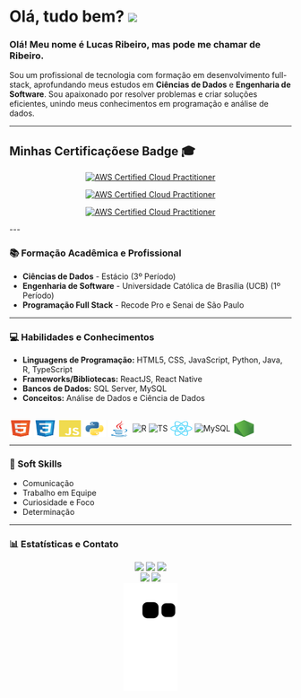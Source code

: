 <h1 align="left">Olá, tudo bem? <img src="https://raw.githubusercontent.com/kaueMarques/kaueMarques/master/hi.gif" width="30px"></h1>

### Olá! Meu nome é Lucas Ribeiro, mas pode me chamar de Ribeiro.

Sou um profissional de tecnologia com formação em desenvolvimento full-stack, aprofundando meus estudos em **Ciências de Dados** e **Engenharia de Software**. Sou apaixonado por resolver problemas e criar soluções eficientes, unindo meus conhecimentos em programação e análise de dados.


---


## Minhas Certificaçõese Badge 🎓

<p align="center">
  <a href="https://www.credly.com/badges/fae42e2c-553d-4123-9dbf-ccb8a6e0eb5c/public_url" target="_blank">
    <img src="https://images.credly.com/size/340x340/images/00634f82-b07f-4bbd-a6bb-53de397fc3a6/image.png" alt="AWS Certified Cloud Practitioner" height="100"/>
  </a>
</p>

<p align="center">
  <a href="https://www.credly.com/badges/fae42e2c-553d-4123-9dbf-ccb8a6e0eb5c/public_url" target="_blank">
    <img src="https://images.credly.com/size/340x340/images/00634f82-b07f-4bbd-a6bb-53de397fc3a6/image.png" alt="AWS Certified Cloud Practitioner" height="100"/>
  </a>
</p> 

<p align="center">
  <a href="https://www.credly.com/badges/94267d1b-5272-4e61-9a4c-08f0f33130e3/public_url" target="_blank">
    <img src="https://images.credly.com/size/340x340/images/fae42e2c-553d-4123-9dbf-ccb8a6e0eb5c/AWS_Certified_Cloud_Practitioner_badge.png" alt="AWS Certified Cloud Practitioner" height="100"/>
  </a>
</p>
---

### 📚 Formação Acadêmica e Profissional

* **Ciências de Dados** - Estácio (3º Período)
* **Engenharia de Software** - Universidade Católica de Brasília (UCB) (1º Período)
* **Programação Full Stack** - Recode Pro e Senai de São Paulo

---

### 💻 Habilidades e Conhecimentos

* **Linguagens de Programação:** HTML5, CSS, JavaScript, Python, Java, R, TypeScript
* **Frameworks/Bibliotecas:** ReactJS, React Native
* **Bancos de Dados:** SQL Server, MySQL
* **Conceitos:** Análise de Dados e Ciência de Dados

<div style="display: inline_block"><br>
  <img align="center" alt="HTML" height="30" width="40" src="https://raw.githubusercontent.com/devicons/devicon/master/icons/html5/html5-original.svg">
  <img align="center" alt="CSS" height="30" width="40" src="https://raw.githubusercontent.com/devicons/devicon/master/icons/css3/css3-original.svg">
  <img align="center" alt="Js" height="30" width="40" src="https://raw.githubusercontent.com/devicons/devicon/master/icons/javascript/javascript-plain.svg">
  <img align="center" alt="Python" height="30" width="40" src="https://raw.githubusercontent.com/devicons/devicon/master/icons/python/python-original.svg">
  <img align="center" alt="Java" height="30" width="40" src="https://raw.githubusercontent.com/devicons/devicon/master/icons/java/java-original.svg">
  <img align="center" alt="R" height="30" width="40" src="https://cdn.jsdelivr.net/gh/devicons/devicon/icons/r/r-original.svg">
  <img align="center" alt="TS" height="30" width="40" src="https://cdn.jsdelivr.net/gh/devicons/devicon/icons/typescript/typescript-original.svg" />
  <img align="center" alt="React" height="30" width="40" src="https://raw.githubusercontent.com/devicons/devicon/master/icons/react/react-original.svg">
  <img align="center" alt="MySQL" height="30" width="40" src="https://cdn.jsdelivr.net/gh/devicons/devicon/icons/mysql/mysql-original-wordmark.svg" />
  <img align="center" alt="NodeJS" height="30" width="40" src="https://raw.githubusercontent.com/devicons/devicon/master/icons/nodejs/nodejs-original.svg">
</div>

---

### 🧠 Soft Skills

* Comunicação
* Trabalho em Equipe
* Curiosidade e Foco
* Determinação

---

### 📊 Estatísticas e Contato

<div align="center">
  <a href="mailto:lucasrgsilva99@gmail.com"><img src="https://img.shields.io/badge/-Gmail-%23333?style=for-the-badge&logo=gmail&logoColor=white" target="_blank"></a>
  <a href="https://www.linkedin.com/in/lucasrgs" target="_blank"><img src="https://img.shields.io/badge/-LinkedIn-%230077B5?style=for-the-badge&logo=linkedin&logoColor=white" target="_blank"></a>
  <a href="https://beacons.ai/lucas_ribeiro" target="_blank"><img src="https://img.shields.io/badge/website-000000?style=for-the-badge&logo=About.me&logoColor=white" target="_blank"></a>
</div>

<div align="center">
  <img height="180em" src="https://github-readme-stats.vercel.app/api?username=lucasribeiro&show_icons=true&theme=dark&include_all_commits=true&count_private=true"/>
  <img height="180em" src="https://github-readme-stats.vercel.app/api/top-langs/?username=lucasribeiro&layout=compact&langs_count=7&theme=dark"/>
</div>

<div align="center">
  <img src="https://github.com/rafaballerini/rafaballerini/blob/output/github-contribution-grid-snake.svg" alt="Snake animation">
</div>

